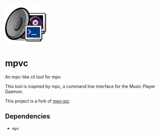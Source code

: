 ![mpvc screenshot](https://raw.githubusercontent.com/neeshy/mpvc/master/res/logo.png "logo")
# mpvc

An mpc-like cli tool for mpv.

This tool is inspired by mpc, a command line interface for the Music Player Daemon.

This project is a fork of [mpv-ipc](https://gitlab.com/mpv-ipc)

## Dependencies

- `mpv`
